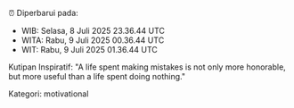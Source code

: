 ⏰ Diperbarui pada:
- WIB: Selasa, 8 Juli 2025 23.36.44 UTC
- WITA: Rabu, 9 Juli 2025 00.36.44 UTC
- WIT: Rabu, 9 Juli 2025 01.36.44 UTC

Kutipan Inspiratif:
"A life spent making mistakes is not only more honorable, but more useful than a life spent doing nothing."


Kategori: motivational

